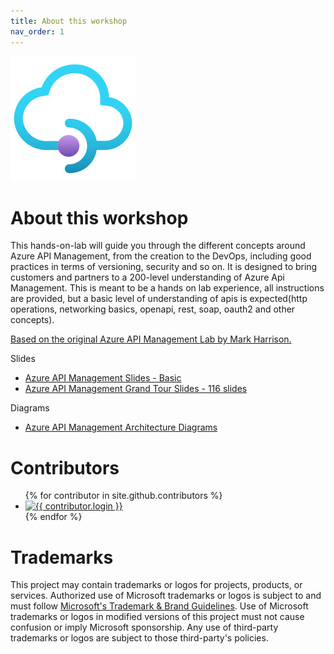```yaml
---
title: About this workshop
nav_order: 1
---
```



<img src="assets/images/apim-logo-transparent.png">


#  About this workshop


This hands-on-lab will guide you through the different concepts around Azure API Management, from the creation to the DevOps, including good practices in terms of versioning, security and so on. It is designed to bring customers and partners to a 200-level understanding of Azure Api Management. This is meant to be a hands on lab experience, all instructions are provided, but a basic level of understanding of apis is expected(http operations, networking basics, openapi, rest, soap, oauth2 and other concepts).

[Based on the original Azure API Management Lab by Mark Harrison.](https://github.com/markharrison/Lab_APIM_Original)


Slides

- [Azure API Management Slides - Basic](assets/slides/APIM.pptx)
- [Azure API Management Grand Tour Slides - 116 slides](assets/slides/Grand%20tour%20of%20Azure%20API%20Management.pdf)

Diagrams

- [Azure API Management Architecture Diagrams](https://github.com/Azure/apim-lab/tree/main/assets/diagrams)



# Contributors

<ul class="list-style-none">
{% for contributor in site.github.contributors %}
  <li class="d-inline-block mr-1">
     <a href="{{ contributor.html_url }}"><img src="{{ contributor.avatar_url }}" width="32" height="32" alt="{{ contributor.login }}"/></a>
  </li>
{% endfor %}
</ul>


# Trademarks

This project may contain trademarks or logos for projects, products, or services. Authorized use of Microsoft 
trademarks or logos is subject to and must follow 
[Microsoft's Trademark & Brand Guidelines](https://www.microsoft.com/en-us/legal/intellectualproperty/trademarks/usage/general).
Use of Microsoft trademarks or logos in modified versions of this project must not cause confusion or imply Microsoft sponsorship.
Any use of third-party trademarks or logos are subject to those third-party's policies.
